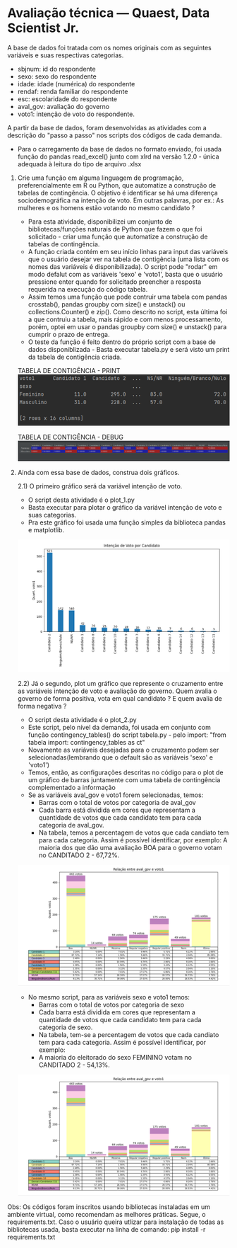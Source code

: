 # Avaliação técnica — Quaest, Data Scientist Jr. 

A base de dados foi tratada com os nomes originais com as seguintes variáveis e suas respectivas categorias.
 - sbjnum: id do respondente
 - sexo: sexo do respondente
 - idade: idade (numérica) do respondente
 - rendaf: renda familiar do respondente
 - esc: escolaridade do respondente
 - aval_gov: avaliação do governo
 - voto1: intenção de voto do respondente.

A partir da base de dados, foram desenvolvidas as atividades com a descrição do "passo a passo" nos scripts dos códigos de cada demanda. 
- Para o carregamento da base de dados no formato enviado, foi usada função do pandas read_excel() junto com xlrd na versão 1.2.0 - única adequada à leitura do tipo de arquivo .xlsx

 1. Crie uma função em alguma linguagem de programação, preferencialmente em R ou Python,  que automatize a construção de tabelas de contingência. O objetivo é identificar se há uma diferença sociodemográfica na intenção de voto. Em outras palavras, por ex.: As mulheres e os homens estão votando no mesmo candidato ? 
	
	- Para esta atividade, disponibilizei um conjunto de bibliotecas/funções naturais de Python que fazem o que foi solicitado -
	  criar uma função que automatize a construção de tabelas de contingência.
	- A função criada contém em seu início linhas para input das variáveis que o usuário desejar ver na tabela de contigência
	  (uma lista com os nomes das variáveis é disponibilizada). O script pode "rodar" em modo defalut com as variáveis 'sexo' e 'voto1',
	  basta que o usuário pressione enter quando for solicitado preencher a resposta requerida na execução do código tabela.
	- Assim temos uma função que pode contruir uma tabela com pandas crosstab(), pandas groupby com size() e unstack() ou collections.Counter() e zip().
	  Como descrito no script, esta última foi a que contruiu a tabela, mais rápido e com menos processamento, porém, optei em usar o pandas groupby com size() e unstack()
	  para cumprir o prazo de entrega.
	- O teste da função é feito dentro do próprio script com a base de dados disponiblizada - Basta executar tabela.py e será visto um print da tabela de contigência criada.
	
	TABELA DE CONTIGÊNCIA - PRINT
	![Test Image 1](https://github.com/Rafaelbo1/Quaest_DataScientistJr/blob/master/image/Tabela%20de%20contingencia.png)

	TABELA DE CONTIGÊNCIA - DEBUG
	![Test Image 2](https://github.com/Rafaelbo1/Quaest_DataScientistJr/blob/master/image/Tabela%20de%20contingencia-debug.png)

2. Ainda com essa base de dados, construa dois gráficos. 

      2.1) O primeiro gráfico será da variável intenção de voto.
      
 	- O script desta atividade é o plot_1.py
 	- Basta executar para plotar o gráfico da variável intenção de voto e suas categorias.
 	- Pra este gráfico foi usada uma função simples da biblioteca pandas e matplotlib.

	![Test Image 3](https://github.com/Rafaelbo1/Quaest_DataScientistJr/blob/master/image/Variavel%20voto1.png)
 
      2.2) Já o segundo, plot um gráfico que represente o cruzamento entre as variáveis intenção de voto e avaliação do governo. Quem avalia o governo de forma
 	   positiva, vota em qual candidato ? E quem avalia de forma negativa ?

	- O script desta atividade é o plot_2.py
	- Este script, pelo nível da demanda, foi usada em conjunto com função contingency_tables() do script tabela.py - pelo import: "from tabela import: 				contingency_tables as ct"
	- Novamente as variáveis desejadas para o cruzamento podem ser selecionadas(lembrando que o default são as variáveis 'sexo' e 'voto1')
	- Temos, então, as configurações descritas no código para o plot de um gráfico de barras juntamente com uma tabela de contingência complementado a informação
	- Se as variáveis aval_gov e voto1 forem selecionadas, temos:
		* Barras com o total de votos por categoria de aval_gov
		* Cada barra está dividida em cores que representam a quantidade de votos que cada candidato tem para cada categoria de aval_gov.
		* Na tabela, temos a percentagem de votos que cada candiato tem para cada categoria. Assim é possível identificar, por exemplo:
		  A maioria dos que dão uma avaliação BOA para o governo votam no CANDITADO 2 - 67,72%.
		
	![Test Image 4](https://github.com/Rafaelbo1/Quaest_DataScientistJr/blob/master/image/Variaveis%20aval_gov%20e%20voto1.png)
	
	- No mesmo script, para as variáveis sexo e voto1 temos:
		* Barras com o total de votos por categoria de sexo
		* Cada barra está dividida em cores que representam a quantidade de votos que cada candidato tem para cada categoria de sexo.
		* Na tabela, tem-se a percentagem de votos que cada candiato tem para cada categoria. Assim é possível identificar, por exemplo:
		* A maioria do eleitorado do sexo FEMININO votam no CANDITADO 2 - 54,13%.

	![Test Image 5](https://github.com/Rafaelbo1/Quaest_DataScientistJr/blob/master/image/Variaveis%20aval_gov%20e%20voto1.png)


Obs: Os códigos foram inscritos usando bibliotecas instaladas em um ambiente virtual, como recomendam as melhores práticas.
     Segue, o requirements.txt. Caso o usuário queira utlizar para instalação de todas as bibliotecas usada, basta executar na linha de comando:
     pip install -r requirements.txt



